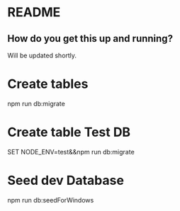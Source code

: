 # README

## How do you get this up and running?
Will be updated shortly.

# Create tables
npm run db:migrate

# Create table Test DB 
SET NODE_ENV=test&&npm run db:migrate

# Seed dev Database
npm run db:seedForWindows
